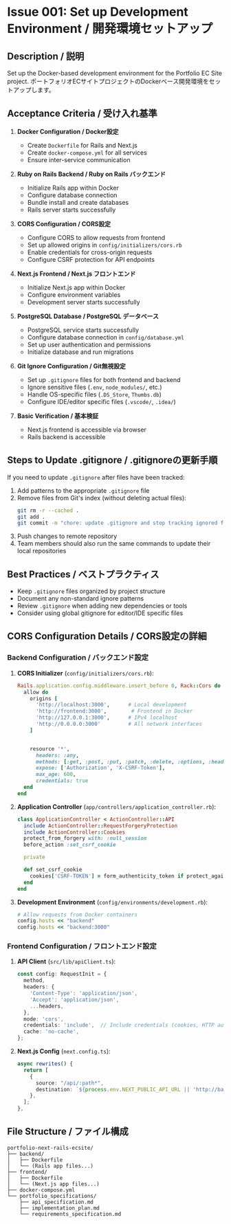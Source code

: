 # Issue 001: Set up Development Environment / 開発環境セットアップ

## Description / 説明
Set up the Docker-based development environment for the Portfolio EC Site project.
ポートフォリオECサイトプロジェクトのDockerベース開発環境をセットアップします。

## Acceptance Criteria / 受け入れ基準
1. **Docker Configuration / Docker設定**
   - Create `Dockerfile` for Rails and Next.js
   - Create `docker-compose.yml` for all services
   - Ensure inter-service communication

2. **Ruby on Rails Backend / Ruby on Rails バックエンド**
   - Initialize Rails app within Docker
   - Configure database connection
   - Bundle install and create databases
   - Rails server starts successfully

3. **CORS Configuration / CORS設定**
   - Configure CORS to allow requests from frontend
   - Set up allowed origins in `config/initializers/cors.rb`
   - Enable credentials for cross-origin requests
   - Configure CSRF protection for API endpoints

4. **Next.js Frontend / Next.js フロントエンド**
   - Initialize Next.js app within Docker
   - Configure environment variables
   - Development server starts successfully

5. **PostgreSQL Database / PostgreSQL データベース**
   - PostgreSQL service starts successfully
   - Configure database connection in `config/database.yml`
   - Set up user authentication and permissions
   - Initialize database and run migrations

6. **Git Ignore Configuration / Git無視設定**
   - Set up `.gitignore` files for both frontend and backend
   - Ignore sensitive files (`.env`, `node_modules/`, etc.)
   - Handle OS-specific files (`.DS_Store`, `Thumbs.db`)
   - Configure IDE/editor specific files (`.vscode/`, `.idea/`)

7. **Basic Verification / 基本検証**
   - Next.js frontend is accessible via browser
   - Rails backend is accessible

## Steps to Update .gitignore / .gitignoreの更新手順

If you need to update `.gitignore` after files have been tracked:

1. Add patterns to the appropriate `.gitignore` file
2. Remove files from Git's index (without deleting actual files):
   ```bash
   git rm -r --cached .
   git add .
   git commit -m "chore: update .gitignore and stop tracking ignored files"
   ```
3. Push changes to remote repository
4. Team members should also run the same commands to update their local repositories

## Best Practices / ベストプラクティス

- Keep `.gitignore` files organized by project structure
- Document any non-standard ignore patterns
- Review `.gitignore` when adding new dependencies or tools
- Consider using global gitignore for editor/IDE specific files

## CORS Configuration Details / CORS設定の詳細

### Backend Configuration / バックエンド設定

1. **CORS Initializer** (`config/initializers/cors.rb`):
   ```ruby
   Rails.application.config.middleware.insert_before 0, Rack::Cors do
     allow do
       origins [
         'http://localhost:3000',      # Local development
         'http://frontend:3000',        # Frontend in Docker
         'http://127.0.0.1:3000',      # IPv4 localhost
         'http://0.0.0.0:3000'         # All network interfaces
       ]


       resource '*',
         headers: :any,
         methods: [:get, :post, :put, :patch, :delete, :options, :head],
         expose: ['Authorization', 'X-CSRF-Token'],
         max_age: 600,
         credentials: true
     end
   end
   ```

2. **Application Controller** (`app/controllers/application_controller.rb`):
   ```ruby
   class ApplicationController < ActionController::API
     include ActionController::RequestForgeryProtection
     include ActionController::Cookies
     protect_from_forgery with: :null_session
     before_action :set_csrf_cookie

     private

     def set_csrf_cookie
       cookies['CSRF-TOKEN'] = form_authenticity_token if protect_against_forgery?
     end
   end
   ```

3. **Development Environment** (`config/environments/development.rb`):
   ```ruby
   # Allow requests from Docker containers
   config.hosts << "backend"
   config.hosts << "backend:3000"
   ```

### Frontend Configuration / フロントエンド設定

1. **API Client** (`src/lib/apiClient.ts`):
   ```typescript
   const config: RequestInit = {
     method,
     headers: {
       'Content-Type': 'application/json',
       'Accept': 'application/json',
       ...headers,
     },
     mode: 'cors',
     credentials: 'include',  // Include credentials (cookies, HTTP authentication)
     cache: 'no-cache',
   };
   ```

2. **Next.js Config** (`next.config.ts`):
   ```typescript
   async rewrites() {
     return [
       {
         source: "/api/:path*",
         destination: `${process.env.NEXT_PUBLIC_API_URL || 'http://backend:3000'}/api/:path*`,
       },
     ];
   },
   ```

## File Structure / ファイル構成
```
portfolio-next-rails-ecsite/
├── backend/
│   ├── Dockerfile
│   └── (Rails app files...)
├── frontend/
│   ├── Dockerfile
│   └── (Next.js app files...)
├── docker-compose.yml
└── portfolio_specifications/
    ├── api_specification.md
    ├── implementation_plan.md
    └── requirements_specification.md
```
